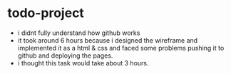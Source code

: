 # todo-project

- i didnt fully understand how github works
- it took around 6 hours because i designed the wireframe and implemented it as a html & css and faced some problems pushing it to github and deploying the pages.
- i thought this task would take about 3 hours.
